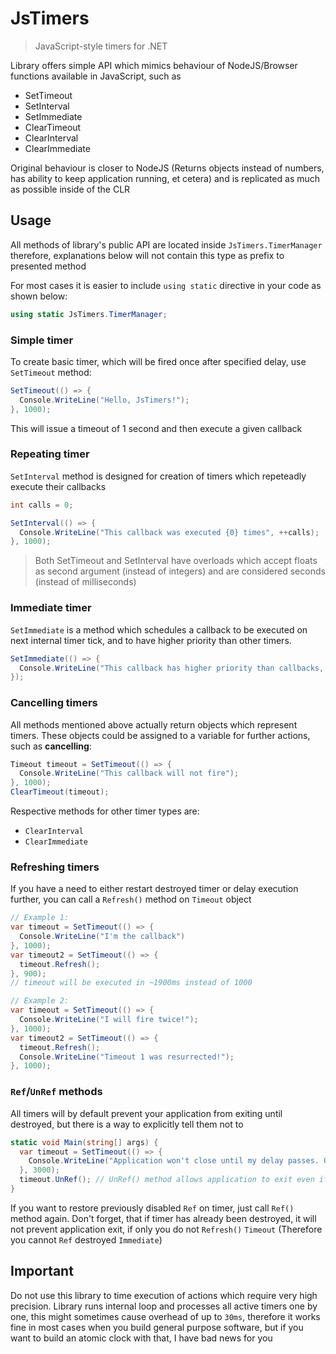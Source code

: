 # JsTimers

> JavaScript-style timers for .NET

Library offers simple API which mimics behaviour of NodeJS/Browser functions available in JavaScript, such as

- SetTimeout
- SetInterval
- SetImmediate
- ClearTimeout
- ClearInterval
- ClearImmediate

Original behaviour is closer to NodeJS (Returns objects instead of numbers, has ability to keep application running, et cetera) and is replicated as much as possible inside of the CLR

## Usage

All methods of library's public API are located inside `JsTimers.TimerManager` therefore, explanations below will not contain this type as prefix to presented method

For most cases it is easier to include `using static` directive in your code as shown below:

```cs
using static JsTimers.TimerManager;
```

### Simple timer

To create basic timer, which will be fired once after specified delay, use `SetTimeout` method:

```cs
SetTimeout(() => {
  Console.WriteLine("Hello, JsTimers!");
}, 1000);
```

This will issue a timeout of 1 second and then execute a given callback

### Repeating timer

`SetInterval` method is designed for creation of timers which repeteadly execute their callbacks

```cs
int calls = 0;

SetInterval(() => {
  Console.WriteLine("This callback was executed {0} times", ++calls);
}, 1000);
```

> Both SetTimeout and SetInterval have overloads which accept floats
> as second argument (instead of integers) and are considered seconds (instead of milliseconds)

### Immediate timer

`SetImmediate` is a method which schedules a callback to be executed on next internal timer tick, and to have higher priority than other timers.

```cs
SetImmediate(() => {
  Console.WriteLine("This callback has higher priority than callbacks, scheduled with SetTimeout or SetInterval");
});
```

### Cancelling timers

All methods mentioned above actually return objects which represent timers. These objects could be assigned to a variable for further actions, such as **cancelling**:

```cs
Timeout timeout = SetTimeout(() => {
  Console.WriteLine("This callback will not fire");
}, 1000);
ClearTimeout(timeout);
```

Respective methods for other timer types are:

- `ClearInterval`
- `ClearImmediate`

### Refreshing timers

If you have a need to either restart destroyed timer or delay execution further, you can call a `Refresh()` method on `Timeout` object

```cs
// Example 1:
var timeout = SetTimeout(() => {
  Console.WriteLine("I'm the callback")
}, 1000);
var timeout2 = SetTimeout(() => {
  timeout.Refresh();
}, 900);
// timeout will be executed in ~1900ms instead of 1000

// Example 2:
var timeout = SetTimeout(() => {
  Console.WriteLine("I will fire twice!");
}, 1000);
var timeout2 = SetTimeout(() => {
  timeout.Refresh();
  Console.WriteLine("Timeout 1 was resurrected!");
}, 1000);

```

### `Ref`/`UnRef` methods

All timers will by default prevent your application from exiting until destroyed, but there is a way to explicitly tell them not to

```cs
static void Main(string[] args) {
  var timeout = SetTimeout(() => {
    Console.WriteLine("Application won't close until my delay passes. Oh, wait...")
  }, 3000);
  timeout.UnRef(); // UnRef() method allows application to exit even if timer has not been destroyed yet
}
```

If you want to restore previously disabled `Ref` on timer, just call `Ref()` method again. Don't forget, that if timer has already been destroyed, it will not prevent application exit, if only you do not `Refresh()` `Timeout` (Therefore you cannot `Ref` destroyed `Immediate`)

## Important

Do not use this library to time execution of actions which require very high precision. Library runs internal loop and processes all active timers one by one, this might sometimes cause overhead of up to `30ms`, therefore it works fine in most cases when you build general purpose software, but if you want to build an atomic clock with that, I have bad news for you
